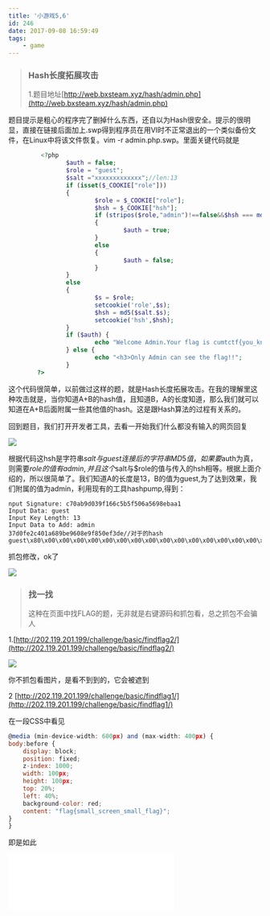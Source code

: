 ```yaml
---
title: '小游戏5,6'
id: 246
date: 2017-09-08 16:59:49
tags:
	- game
---
```


> ### Hash长度拓展攻击
> 1.题目地址[http://web.bxsteam.xyz/hash/admin.php](http://web.bxsteam.xyz/hash/admin.php)

题目提示是粗心的程序完了删掉什么东西，还自以为Hash很安全。提示的很明显，直接在链接后面加上.swp得到程序员在用VI时不正常退出的一个类似备份文件，在Linux中将该文件恢复。vim -r admin.php.swp。里面关键代码就是
```php
         <?php
                $auth = false;
                $role = "guest";
                $salt ="xxxxxxxxxxxxx";//len:13
                if (isset($_COOKIE["role"]))
                {
                        $role = $_COOKIE["role"];
                        $hsh = $_COOKIE["hsh"];
                        if (stripos($role,"admin")!==false&&$hsh === md5($salt.$_COOKIE["role"]))
                        {
                                $auth = true;
                        }
                        else
                        {
                                $auth = false;
                        }
                }
                else
                {
                        $s = $role;
                        setcookie('role',$s);
                        $hsh = md5($salt.$s);
                        setcookie('hsh',$hsh);
                }
                if ($auth) {
                        echo "Welcome Admin.Your flag is cumtctf{you_know_this_is_not_the_flag}";
                } else {
                        echo "<h3>Only Admin can see the flag!!";
                }
        ?>
```
这个代码很简单，以前做过这样的题，就是Hash长度拓展攻击。在我的理解里这种攻击就是，当你知道A+B的hash值，且知道B，A的长度知道，那么我们就可以知道在A+B后面附属一些其他值的hash。这是跟Hash算法的过程有关系的。

<!-- more -->

回到题目，我们打开开发者工具，去看一开始我们什么都没有输入的网页回复

![](http://101.200.62.181:8080/wp-content/uploads/2017/09/2KFXHOF1A@@YHUNF8Q.png)

根据代码这hsh是字符串$salt与guest连接后的字符串MD5值，如果要$auth为真，则需要$role的值有admin,并且这个$salt与$role的值与传入的hsh相等。根据上面介绍的，所以很简单了。我们知道A的长度是13，B的值为guest,为了达到效果，我们附属的值为admin，利用现有的工具hashpump,得到：

```
nput Signature: c70ab9d039f166c5b5f506a5698ebaa1
Input Data: guest
Input Key Length: 13
Input Data to Add: admin
37d0fe2c401a689be9608e9f850ef3de//对于的hash
guest\x80\x00\x00\x00\x00\x00\x00\x00\x00\x00\x00\x00\x00\x00\x00\x00\x00\x00\x00\x00\x00\x00\x00\x00\x00\x00\x00\x00\x00\x00\x00\x00\x00\x00\x00\x00\x00\x00\x90\x00\x00\x00\x00\x00\x00\x00admin
```


抓包修改，ok了

![](http://101.200.62.181:8080/wp-content/uploads/2017/09/U@KIY7DW3A61JGQ4J.png)
> ### 找一找
> 这种在页面中找FLAG的题，无非就是右键源码和抓包看，总之抓包不会骗人

1.[http://202.119.201.199/challenge/basic/findflag2/](http://202.119.201.199/challenge/basic/findflag2/)

![](http://101.200.62.181:8080/wp-content/uploads/2017/09/7_D2DDT2YG4YBU7I626.png)

你不抓包看图片，是看不到到的，它会被遮到

2 [http://202.119.201.199/challenge/basic/findflag1/](http://202.119.201.199/challenge/basic/findflag1/)

在一段CSS中看见
```javascript
@media (min-device-width: 600px) and (max-width: 400px) {
body:before {
	display: block;
	position: fixed;
	z-index: 1000;
	width: 100px;
	height: 100px;
	top: 20%;
	left: 40%;
	background-color: red;
	content: "flag{small_screen_small_flag}";
}
}
```
即是如此
<iframe frameborder="no" border="0" marginwidth="0" marginheight="0" width=330 height=110 src="//music.163.com/outchain/player?type=1&id=18888&auto=0&height=90"></iframe>